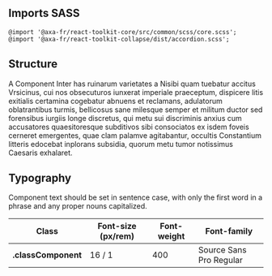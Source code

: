 ## Imports SASS

```
@import '@axa-fr/react-toolkit-core/src/common/scss/core.scss';
@import '@axa-fr/react-toolkit-collapse/dist/accordion.scss';
```

## Structure

A Component Inter has ruinarum varietates a Nisibi quam tuebatur accitus Vrsicinus, cui nos obsecuturos iunxerat imperiale praeceptum, dispicere litis exitialis certamina cogebatur abnuens et reclamans, adulatorum oblatrantibus turmis, bellicosus sane milesque semper et militum ductor sed forensibus iurgiis longe discretus, qui metu sui discriminis anxius cum accusatores quaesitoresque subditivos sibi consociatos ex isdem foveis cerneret emergentes, quae clam palamve agitabantur, occultis Constantium litteris edocebat inplorans subsidia, quorum metu tumor notissimus Caesaris exhalaret.

## Typography

Component text should be set in sentence case, with only the first word in a phrase and any proper nouns capitalized.

| Class               | Font-size (px/rem) | Font-weight | Font-family             |
| ------------------- | ------------------ | ----------- | ----------------------- |
| **.classComponent** | 16 / 1             | 400         | Source Sans Pro Regular |
